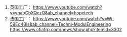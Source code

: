 1. 英国工厂： https://www.youtube.com/watch?v=ynabCbXQezQ&ab_channel=hopetech
2. 法国工厂： https://www.youtube.com/watch?v=Wi-59Ed4Bls&ab_channel=Techni-ModulEngineering
https://www.cfiafrp.com/news/show.php?itemid=3302
